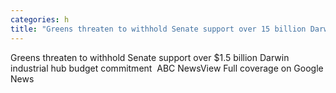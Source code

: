 ```yaml
---
categories: h
title: "Greens threaten to withhold Senate support over 15 billion Darwin industrial hub budget commitment  ABC News"
---
```

Greens threaten to withhold Senate support over $1.5 billion Darwin industrial hub budget commitment&nbsp;&nbsp;ABC NewsView Full coverage on Google News
